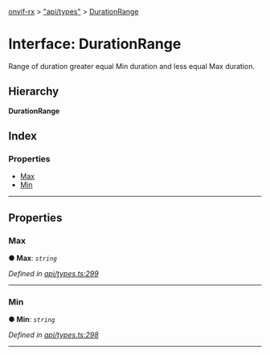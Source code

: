[onvif-rx](../README.md) > ["api/types"](../modules/_api_types_.md) > [DurationRange](../interfaces/_api_types_.durationrange.md)

# Interface: DurationRange

Range of duration greater equal Min duration and less equal Max duration.

## Hierarchy

**DurationRange**

## Index

### Properties

* [Max](_api_types_.durationrange.md#max)
* [Min](_api_types_.durationrange.md#min)

---

## Properties

<a id="max"></a>

###  Max

**● Max**: *`string`*

*Defined in [api/types.ts:299](https://github.com/patrickmichalina/onvif-rx/blob/d62cee9/src/api/types.ts#L299)*

___
<a id="min"></a>

###  Min

**● Min**: *`string`*

*Defined in [api/types.ts:298](https://github.com/patrickmichalina/onvif-rx/blob/d62cee9/src/api/types.ts#L298)*

___

